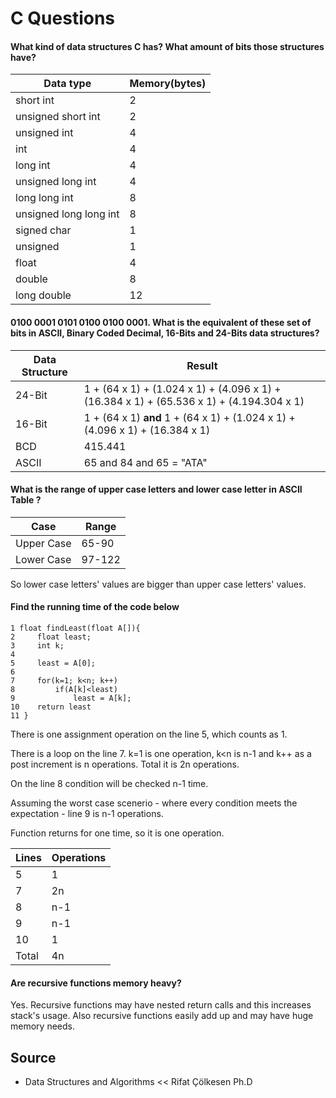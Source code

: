 # C Questions

#### What kind of data structures C has? What amount of bits those structures have?
|Data type|Memory(bytes)|
|--|--|
|short int|2|
|unsigned short int|2|
|unsigned int|4|
|int|4|
|long int|4|
|unsigned long int|4|
|long long int|8|
|unsigned long long int|8|
|signed char|1|
|unsigned|1|
|float|4|
|double|8|
|long double|12|

#### 0100 0001 0101 0100 0100 0001. What is the equivalent of these set of bits in ASCII, Binary Coded Decimal, 16-Bits and 24-Bits data structures?

|Data Structure|Result|
|--|--|
|24-Bit|1 + (64 x 1) + (1.024 x 1) + (4.096 x 1) + (16.384 x 1) + (65.536 x 1) + (4.194.304 x 1)|
|16-Bit|1 + (64 x 1) **and** 1 + (64 x 1) + (1.024 x 1) + (4.096 x 1) + (16.384 x 1)|
|BCD|415.441|
|ASCII| 65 and 84 and 65 = "ATA"|

#### What is the range of upper case letters and lower case letter in ASCII Table ?
|Case|Range|
|--|--|
|Upper Case|65-90|
|Lower Case|97-122|

So lower case letters' values are bigger than upper case letters' values.

#### Find the running time of the code below

```
1 float findLeast(float A[]){
2     float least;
3     int k;
4 
5     least = A[0];
6 
7     for(k=1; k<n; k++)
8         if(A[k]<least)
9             least = A[k];
10    return least
11 }
```
There is one assignment operation on the line 5, which counts as 1.

There is a loop on the line 7. k=1 is one operation, k<n is n-1 and k++ as a post increment is n operations. Total it is 2n operations.

On the line 8 condition will be checked n-1 time.

Assuming the worst case scenerio - where every condition meets the expectation - line 9 is n-1 operations.

Function returns for one time, so it is one operation.

|Lines|Operations|
|--|--|
|5|1|
|7|2n|
|8|n-1|
|9|n-1|
|10|1|
|Total|4n|

#### Are recursive functions memory heavy?

Yes. Recursive functions may have nested return calls and this increases stack's usage. Also recursive functions easily add up and may have huge memory needs.

## Source

- Data Structures and Algorithms << Rifat Çölkesen Ph.D
